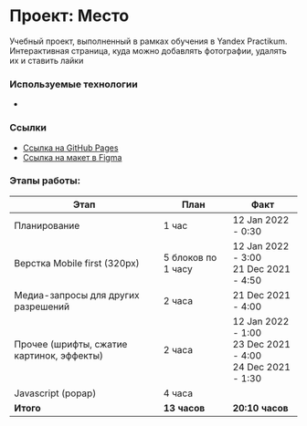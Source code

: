 # Проект: Место

 Учебный проект, выполненный в рамках обучения в Yandex Practikum. Интерактивная страница, куда можно добавлять фотографии, удалять их и ставить лайки


### Используемые технологии  

* 

### Ссылки 

* [Cсылка на GitHub Pages]()
* [Ссылка на макет в Figma](https://www.figma.com/file/2cn9N9jSkmxD84oJik7xL7/JavaScript.-Sprint-4?node-id=0%3A1)


### Этапы работы:


|Этап|План|Факт|
|--|--|--|
|Планирование|1 час|12 Jan 2022 - 0:30|
|Верстка Mobile first (320px)|5 блоков по 1 часу|12 Jan 2022 - 3:00 <br> 21 Dec 2021 - 4:50|
|Медиа-запросы для других разрешений|2 часа|21 Dec 2021 - 4:00|
|Прочее (шрифты, сжатие картинок, эффекты)|2 часа|12 Jan 2022 - 1:00 <br> 23 Dec 2021 - 4:00 <br>24 Dec 2021 - 1:30|
|Javascript (popap)|4 часа||
|**Итого**|**13 часов**|**20:10 часов**|

